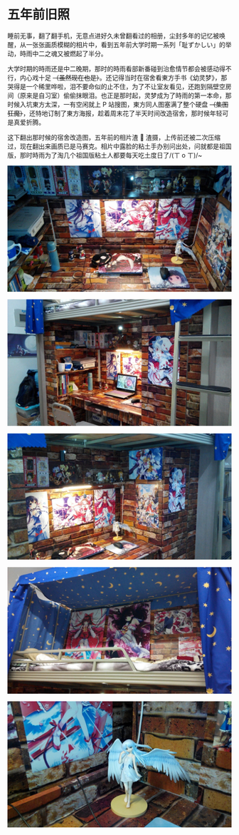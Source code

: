 # 五年前旧照

睡前无事，翻了翻手机，无意点进好久未曾翻看过的相册，尘封多年的记忆被唤醒，从一张张画质模糊的相片中，看到五年前大学时期一系列「耻ずかしい」的举动，時雨中二之魂又被燃起了半分。

大学时期的時雨还是中二晚期，那时的時雨看部新番碰到治愈情节都会被感动得不行，内心戏十足 ~~（虽然现在也是）~~。还记得当时在宿舍看東方手书《幼灵梦》，那哭得是一个稀里哗啦，泪不要命似的止不住，为了不让室友看见，还跑到隔壁空房间（原来是自习室）偷偷抹眼泪。也正是那时起，灵梦成为了時雨的第一本命，那时候入坑東方太深，一有空闲就上 P 站搜图，東方同人图塞满了整个硬盘 ~~（集图狂魔）~~，还特地订制了東方海报，趁着周末花了半天时间改造宿舍，那时候年轻可是真爱折腾。

这下翻出那时候的宿舍改造图，五年前的相片渣 📱 渣摄，上传前还被二次压缩过，现在翻出来画质已是马赛克。相片中露脸的粘土手办别问出处，问就都是祖国版，那时時雨为了淘几个祖国版粘土人都要每天吃土度日了/(ㄒ o ㄒ)/~

![宿舍正照](https://raw.githubusercontent.com/chanshiyucx/yoi/master/2020/五年前旧照/1.jpeg)

![左视图](https://raw.githubusercontent.com/chanshiyucx/yoi/master/2020/五年前旧照/2.jpeg)

![右视图](https://raw.githubusercontent.com/chanshiyucx/yoi/master/2020/五年前旧照/3.jpeg)

![床铺](https://raw.githubusercontent.com/chanshiyucx/yoi/master/2020/五年前旧照/4.jpeg)

![天使奏](https://raw.githubusercontent.com/chanshiyucx/yoi/master/2020/五年前旧照/5.jpeg)
